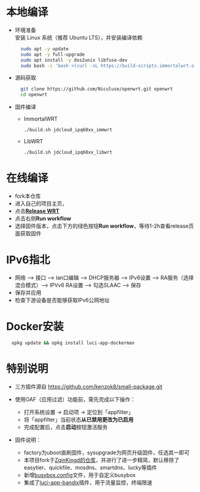 # 本地编译
- 环境准备  
  安装 Linux 系统（推荐 Ubuntu LTS），并安装编译依赖  
  ```bash
    sudo apt -y update  
    sudo apt -y full-upgrade  
    sudo apt install -y dos2unix libfuse-dev  
    sudo bash -c 'bash <(curl -sL https://build-scripts.immortalwrt.org/init_build_environment.sh)'
  ```

- 源码获取 
  ```bash
    git clone https://github.com/Niculuse/openwrt.git openwrt
    cd openwrt  
  ```
- 固件编译
  - ImmortalWRT
    ```bash 
    ./build.sh jdcloud_ipq60xx_immwrt  
    ```
  - LibWRT
    ```bash 
    ./build.sh jdcloud_ipq60xx_libwrt  
    ```
  
# 在线编译
- fork本仓库
- 进入自己的项目主页，
- 点击[**Release WRT**](../../actions/workflows/release_wrt.yml)
- 点击右侧**Run workflow**
- 选择固件版本，点击下方的绿色按钮**Run workflow**，等待1-2h查看release页面获取固件

# IPv6指北
- 网络 --> 接口 --> lan口编辑 --> DHCP服务器 --> IPv6设置 --> RA服务（选择混合模式）--> IPVv6 RA设置 --> 勾选SLAAC --> 保存
- 保存并应用
- 检查下游设备是否能够获取IPv6公网地址

# Docker安装
```bash
  opkg update && opkg install luci-app-dockerman
```

# 特别说明
- 三方插件源自 https://github.com/kenzok8/small-package.git  
  
- 使用OAF（应用过滤）功能前，需先完成以下操作：
  - 打开系统设置 → 启动项 → 定位到「appfilter」
  - 将「appfilter」当前状态**从已禁用更改为已启用**
  - 完成配置后，点击**启动**按钮激活服务  

- 固件说明：
  - factory为uboot直刷固件，sysupgrade为网页升级固件，任选其一即可 
  - 本项目fork于[ZqinKingd的仓库](https://github.com/ZqinKing/wrt_release)，并进行了进一步精简，默认移除了easytier、quickfile、mosdns、smartdns、lucky等插件
  - 新增[busybox.config](./deconfig/busybox.config)文件，用于自定义busybox
  - 集成了[luci-app-bandix](https://github.com/timsaya/luci-app-bandix.git)插件，用于流量监控，终端限速
